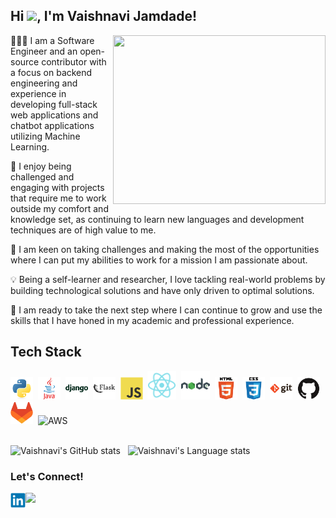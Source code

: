 ## Hi <img src="https://github.com/TheDudeThatCode/TheDudeThatCode/blob/master/Assets/Hi.gif" width="29px">, I'm Vaishnavi Jamdade!


<img align="right" width="340" height="270" src="https://media.tenor.com/PP9v7VIs6R4AAAAd/scaler-create-impact.gif"/>

👩🏽‍💻 I am a Software Engineer and an open-source contributor with a focus on backend engineering and experience in developing full-stack web applications and chatbot applications utilizing Machine Learning.
  
🌱 I enjoy being challenged and engaging with projects that require me to work outside my comfort and knowledge set, as continuing to learn new languages and development techniques are of high value to me.
  
🎯 I am keen on taking challenges and making the most of the opportunities where I can put my abilities to work for a mission I am passionate about.
  
💡 Being a self-learner and researcher, I love tackling real-world problems by building technological solutions and have only driven to optimal solutions.
  
🚀 I am ready to take the next step where I can continue to grow and use the skills that I have honed in my academic and professional experience.


## **Tech Stack**

<img width="36px" alt="Python" src="https://github.com/devicons/devicon/blob/master/icons/python/python-original.svg">&nbsp;
<img width="36px" alt="Java" src="https://github.com/devicons/devicon/blob/master/icons/java/java-original-wordmark.svg">&nbsp;
<img width="36px" alt="Django" src="https://github.com/devicons/devicon/blob/master/icons/django/django-plain-wordmark.svg">&nbsp;
<img width="36px" alt="Flask" src="https://github.com/devicons/devicon/blob/master/icons/flask/flask-original-wordmark.svg">&nbsp;
<img width="36px" alt="JavaScript" src="https://github.com/devicons/devicon/blob/master/icons/javascript/javascript-original.svg">&nbsp;
<img width="46px" alt="React" src="https://raw.githubusercontent.com/Pradeep241094/Pradeep241094/main/icons8-react-native.svg">&nbsp;
<img width="46px" alt="nodejs" src="https://raw.githubusercontent.com/Pradeep241094/Pradeep241094/main/icons8-nodejs.svg">&nbsp;
<img width="36px" alt="html" src="https://github.com/devicons/devicon/blob/master/icons/html5/html5-original-wordmark.svg">&nbsp;
<img width="36px" alt="css" src="https://github.com/devicons/devicon/blob/master/icons/css3/css3-original-wordmark.svg">&nbsp;
<img width="36px" alt="git" src="https://github.com/devicons/devicon/blob/master/icons/git/git-original-wordmark.svg">&nbsp;
<img width="36px" alt="gitHub" src="https://github.com/devicons/devicon/blob/master/icons/github/github-original.svg">&nbsp;
<img width="36px" alt="gitHub" src="https://github.com/devicons/devicon/blob/master/icons/gitlab/gitlab-original.svg">&nbsp;
<img width="6%" alt="AWS" title="AWS" src="https://www.loudounchamber.org/wp-content/uploads/2018/02/aws_logo_smile-NEW.png">&nbsp;
<br>
<br>

![Vaishnavi's GitHub stats](https://github-readme-stats.vercel.app/api?username=vj2050&show_icons=true&&theme=dracula&include_all_commits=true&hide_border=true)&nbsp;&nbsp;
![Vaishnavi's Language stats](https://github-readme-stats-eight-theta.vercel.app/api/top-langs/?username=vj2050&layout=compact&langs_count=8&hide_border=true)
<br />

### **Let's Connect!**

<a href="https://www.linkedin.com/in/vj2050/">
  <img align="left" width="24px" src="https://github.com/devicons/devicon/blob/master/icons/linkedin/linkedin-original.svg"  />
</a>

<a href="mailto:mailtomevajamdade@gmail.com">
  <img align="left" width="26px" src="https://upload.wikimedia.org/wikipedia/commons/7/7e/Gmail_icon_%282020%29.svg" />
</a>


